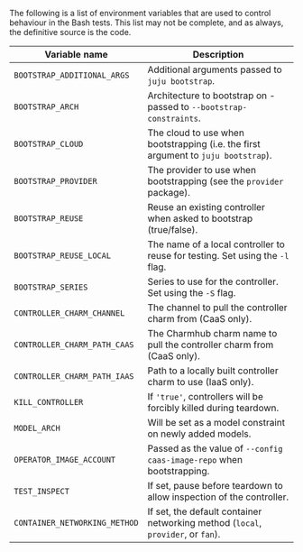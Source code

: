 The following is a list of environment variables that are used to control
behaviour in the Bash tests. This list may not be complete, and as always, the
definitive source is the code.

| Variable name                 | Description                                                                        |
|-------------------------------|------------------------------------------------------------------------------------|
| `BOOTSTRAP_ADDITIONAL_ARGS`   | Additional arguments passed to `juju bootstrap`.                                   |
| `BOOTSTRAP_ARCH`              | Architecture to bootstrap on - passed to `--bootstrap-constraints`.                |
| `BOOTSTRAP_CLOUD`             | The cloud to use when bootstrapping (i.e. the first argument to `juju bootstrap`). |
| `BOOTSTRAP_PROVIDER`          | The provider to use when bootstrapping (see the `provider` package).               |
| `BOOTSTRAP_REUSE`             | Reuse an existing controller when asked to bootstrap (true/false).                 |
| `BOOTSTRAP_REUSE_LOCAL`       | The name of a local controller to reuse for testing. Set using the `-l` flag.      |
| `BOOTSTRAP_SERIES`            | Series to use for the controller. Set using the `-S` flag.                         |
| `CONTROLLER_CHARM_CHANNEL`    | The channel to pull the controller charm from (CaaS only).                         |
| `CONTROLLER_CHARM_PATH_CAAS`  | The Charmhub charm name to pull the controller charm from (CaaS only).             |
| `CONTROLLER_CHARM_PATH_IAAS`  | Path to a locally built controller charm to use (IaaS only).                       |
| `KILL_CONTROLLER`             | If `'true'`, controllers will be forcibly killed during teardown.                  |
| `MODEL_ARCH`                  | Will be set as a model constraint on newly added models.                           |
| `OPERATOR_IMAGE_ACCOUNT`      | Passed as the value of `--config caas-image-repo` when bootstrapping.              |
| `TEST_INSPECT`                | If set, pause before teardown to allow inspection of the controller.               |
| `CONTAINER_NETWORKING_METHOD` | If set, the default container networking method (`local`, `provider`, or `fan`).   |